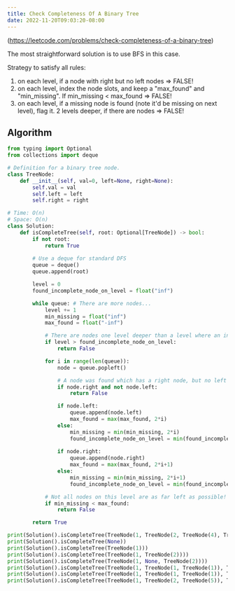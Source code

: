 ```yaml
---
title: Check Completeness Of A Binary Tree
date: 2022-11-20T09:03:20-08:00
---
```


(https://leetcode.com/problems/check-completeness-of-a-binary-tree)

The most straightforward solution is to use BFS in this case.

Strategy to satisfy all rules:
1) on each level, if a node with right but no left nodes => FALSE!
2) on each level, index the node slots, and keep a "max_found" and "min_missing". If min_missing < max_found => FALSE!
3) on each level, if a missing node is found (note it'd be missing on next level), flag it. 2 levels deeper, if there
   are nodes => FALSE!


## Algorithm

```python
from typing import Optional
from collections import deque

# Definition for a binary tree node.
class TreeNode:
    def __init__(self, val=0, left=None, right=None):
        self.val = val
        self.left = left
        self.right = right

# Time: O(n)
# Space: O(n)
class Solution:
    def isCompleteTree(self, root: Optional[TreeNode]) -> bool:
        if not root:
            return True
        
        # Use a deque for standard DFS
        queue = deque()
        queue.append(root)

        level = 0
        found_incomplete_node_on_level = float("inf")

        while queue: # There are more nodes...
            level += 1
            min_missing = float("inf")
            max_found = float("-inf")

            # There are nodes one level deeper than a level where an incomplete node was found!
            if level > found_incomplete_node_on_level:
                return False

            for i in range(len(queue)):
                node = queue.popleft()

                # A node was found which has a right node, but no left node!
                if node.right and not node.left:
                    return False

                if node.left:
                    queue.append(node.left)
                    max_found = max(max_found, 2*i)
                else:
                    min_missing = min(min_missing, 2*i)
                    found_incomplete_node_on_level = min(found_incomplete_node_on_level, level+1)
                
                if node.right:
                    queue.append(node.right)
                    max_found = max(max_found, 2*i+1)
                else:
                    min_missing = min(min_missing, 2*i+1)
                    found_incomplete_node_on_level = min(found_incomplete_node_on_level, level+1)

            # Not all nodes on this level are as far left as possible!
            if min_missing < max_found:
                return False

        return True

print(Solution().isCompleteTree(TreeNode(1, TreeNode(2, TreeNode(4), TreeNode(5)), TreeNode(3, TreeNode(6)))))
print(Solution().isCompleteTree(None))
print(Solution().isCompleteTree(TreeNode(1)))
print(Solution().isCompleteTree(TreeNode(1, TreeNode(2))))
print(Solution().isCompleteTree(TreeNode(1, None, TreeNode(2))))
print(Solution().isCompleteTree(TreeNode(1, TreeNode(1, TreeNode(1)), TreeNode(1, TreeNode(1), TreeNode(1)))))
print(Solution().isCompleteTree(TreeNode(1, TreeNode(1, TreeNode(1)), TreeNode(1, TreeNode(1, TreeNode(1)), TreeNode(1)))))
print(Solution().isCompleteTree(TreeNode(1, TreeNode(2, TreeNode(5)), TreeNode(3, TreeNode(7), TreeNode(8)))))

```


